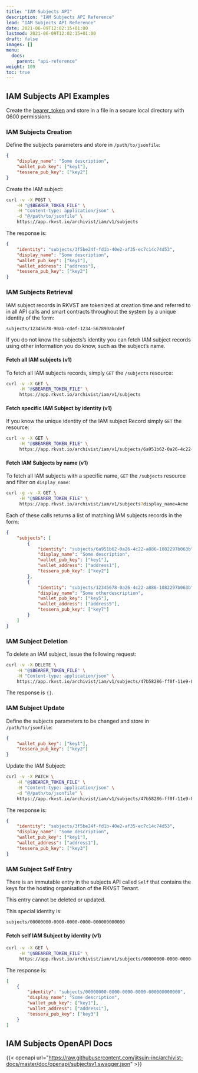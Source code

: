 ```yaml
---
title: "IAM Subjects API"
description: "IAM Subjects API Reference"
lead: "IAM Subjects API Reference"
date: 2021-06-09T12:02:15+01:00
lastmod: 2021-06-09T12:02:15+01:00
draft: false
images: []
menu: 
  docs:
    parent: "api-reference"
weight: 109
toc: true
---
```


## IAM Subjects API Examples

Create the [bearer_token](../../setup-and-administration/getting-access-tokens-using-client-secret) and store in a file in a secure local directory with 0600 permissions.

### IAM Subjects Creation

Define the subjects parameters and store in `/path/to/jsonfile`:

```json
{
    "display_name": "Some description",
    "wallet_pub_key": ["key1"],
    "tessera_pub_key": ["key2"]
}
```

Create the IAM subject:

```bash
curl -v -X POST \
    -H "@$BEARER_TOKEN_FILE" \
    -H "Content-type: application/json" \
    -d "@/path/to/jsonfile" \
    https://app.rkvst.io/archivist/iam/v1/subjects
```

The response is:

```json
{
    "identity": "subjects/3f5be24f-fd1b-40e2-af35-ec7c14c74d53",
    "display_name": "Some description",
    "wallet_pub_key": ["key1"],
    "wallet_address": ["address"],
    "tessera_pub_key": ["key2"]
}
```

### IAM Subjects Retrieval

IAM subject records in RKVST are tokenized at creation time and referred to in all API calls and smart contracts throughout the system by a unique identity of the form:

```bash
subjects/12345678-90ab-cdef-1234-567890abcdef
```

If you do not know the subjects’s identity you can fetch IAM subject records using other information you do know, such as the subject’s name.

#### Fetch all IAM subjects (v1)

To fetch all IAM subjects records, simply `GET` the `/subjects` resource:

```bash
curl -v -X GET \
     -H "@$BEARER_TOKEN_FILE" \
     https://app.rkvst.io/archivist/iam/v1/subjects
```

#### Fetch specific IAM Subject by identity (v1)

If you know the unique identity of the IAM subject Record simply `GET` the resource:

```bash
curl -v -X GET \
     -H "@$BEARER_TOKEN_FILE" \
     https://app.rkvst.io/archivist/iam/v1/subjects/6a951b62-0a26-4c22-a886-1082297b063b
```

#### Fetch IAM Subjects by name (v1)

To fetch all IAM subjects with a specific name, `GET` the `/subjects` resource and filter on `display_name`:

```bash
curl -g -v -X GET \
     -H "@$BEARER_TOKEN_FILE" \
     https://app.rkvst.io/archivist/iam/v1/subjects?display_name=Acme
```

Each of these calls returns a list of matching IAM subjects records in the form:

```json
{
    "subjects": [
        {
            "identity": "subjects/6a951b62-0a26-4c22-a886-1082297b063b",
            "display_name": "Some description",
            "wallet_pub_key": ["key1"],
            "wallet_address": ["address1"],
            "tessera_pub_key": ["key2"]
        },
        {
            "identity": "subjects/12345678-0a26-4c22-a886-1082297b063b",
            "display_name": "Some otherdescription",
            "wallet_pub_key": ["key5"],
            "wallet_address": ["address5"],
            "tessera_pub_key": ["key7"]
        }
    ]
}
```

### IAM Subject Deletion

To delete an IAM subject, issue the following request:

```bash
curl -v -X DELETE \
    -H "@$BEARER_TOKEN_FILE" \
    -H "Content-type: application/json" \
    https://app.rkvst.io/archivist/iam/v1/subjects/47b58286-ff0f-11e9-8f0b-362b9e155667
```

The response is `{}`.

### IAM Subject Update

Define the subjects parameters to be changed and store in `/path/to/jsonfile`:

```json
{
    "wallet_pub_key": ["key1"],
    "tessera_pub_key": ["key2"]
}
```

Update the IAM Subject:

```bash
curl -v -X PATCH \
    -H "@$BEARER_TOKEN_FILE" \
    -H "Content-type: application/json" \
    -d "@/path/to/jsonfile" \
    https://app.rkvst.io/archivist/iam/v1/subjects/47b58286-ff0f-11e9-8f0b-362b9e155667
```

The response is:

```json
{
    "identity": "subjects/3f5be24f-fd1b-40e2-af35-ec7c14c74d53",
    "display_name": "Some description",
    "wallet_pub_key": ["key1"],
    "wallet_address": ["address1"],
    "tessera_pub_key": ["key3"]
}
```

### IAM Subject Self Entry

There is an immutable entry in the subjects API called `Self` that contains the keys for the hosting organisation of the RKVST Tenant.

This entry cannot be deleted or updated.

This special identity is:

```bash
subjects/00000000-0000-0000-0000-000000000000
```

#### Fetch self IAM Subject by identity (v1)

```bash
curl -v -X GET \
     -H "@$BEARER_TOKEN_FILE" \
     https://app.rkvst.io/archivist/iam/v1/subjects/00000000-0000-0000-0000-000000000000
```

The response is:

```json
[
    {
        "identity": "subjects/00000000-0000-0000-0000-000000000000",
        "display_name": "Some description",
        "wallet_pub_key": ["key1"],
        "wallet_address": ["address1"],
        "tessera_pub_key": ["key3"]
    }
]
```

## IAM Subjects OpenAPI Docs

{{< openapi url="https://raw.githubusercontent.com/jitsuin-inc/archivist-docs/master/doc/openapi/subjectsv1.swagger.json" >}}